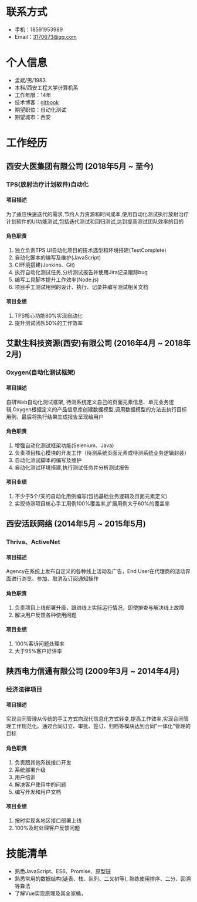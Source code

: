 # 联系方式
- 手机：18591953989
- Email：3170673@qq.com


# 个人信息
- 孟斌/男/1983
- 本科/西安工程大学计算机系
- 工作年限：14年
- 技术博客：[gitbook](https://jackmeng.gitbook.io/note/)
- 期望职位：自动化测试
- 期望城市：西安


# 工作经历
## 西安大医集团有限公司 (2018年5月 ~ 至今)

### TPS(放射治疗计划软件)自动化

#### 项目描述
为了适应快速迭代的需求,节约人力资源和时间成本,使用自动化测试执行放射治疗计划软件的UI功能测试,包括迭代测试和回归测试,达到提高测试团队效率的目的

#### 角色职责
1. 独立负责TPS UI自动化项目的技术选型和环境搭建(TestComplete)
2. 自动化脚本的编写及维护(JavaScript)
3. CI环境搭建(Jenkins、Git)
4. 执行自动化测试任务,分析测试报告并使用Jira记录跟踪bug
5. 编写工具脚本提升工作效率(Node.js)
6. 项目手工测试用例的设计、执行、记录并编写测试相关文档

#### 项目业绩
1. TPS核心功能80%实现自动化
2. 提升测试团队50%的工作效率


## 艾默生科技资源(西安)有限公司 (2016年4月 ~ 2018年2月)

### Oxygen(自动化测试框架)

#### 项目描述
自研Web自动化测试框架, 待测系统定义自己的页面元素信息、单元业务逻辑,Oxygen根据定义的产品信息库创建数据模型,调用数据模型的方法去执行目标用例，最后将执行结果生成报告呈现给用户

#### 角色职责
1. 增强自动化测试框架功能(Selenium、Java)
2. 负责项目核心模块的开发工作（待测系统页面元素或待测系统业务逻辑封装）
4. 自动化测试脚本的编写及维护
5. 自动化测试环境搭建,执行测试任务并分析测试报告

#### 项目业绩
1. 不少于5个/天的自动化用例编写(包括基础业务逻辑及页面元素定义)
2. 实现待测项目核心手工用例100%覆盖率,扩展用例大于60%的覆盖率


## 西安活跃网络 (2014年5月 ~ 2015年5月)

### Thriva、ActiveNet

#### 项目描述
Agency在系统上发布自定义的各种线上活动及广告，End User在代理商的活动界面进行浏览、参加、取消及订阅通知操作

#### 角色职责
1. 负责项目上线部署升级，跟进线上实际运行情况，即使排查与解决线上故障
2. 解决用户反馈各种使用问题

#### 项目业绩
1. 100%客诉问题处理率
2. 大于95%客户好评率


## 陕西电力信通有限公司 (2009年3月 ~ 2014年4月)

### 经济法律项目
#### 项目描述
实现合同管理从传统的手工方式向现代信息化方式转变,提高工作效率,实现合同管理工作规范化。通过合同订立、审批、签订、归档等模块达到合同"一体化"管理的目标

#### 角色职责
1. 负责跟其他系统接口开发
2. 系统部署升级
3. 用户培训
4. 解决客户使用中的问题
5. 编写开发和用户文档

#### 项目业绩
1. 按时实现各地区接口部署上线
2. 100%及时处理客户反馈问题


# 技能清单
- 熟悉JavaScript、ES6、Promise、原型链
- 熟悉常用的数据结构(链表、栈、队列、二叉树等), 熟练使用排序、二分、回溯等算法
- 了解Vue实现原理及其全家桶，